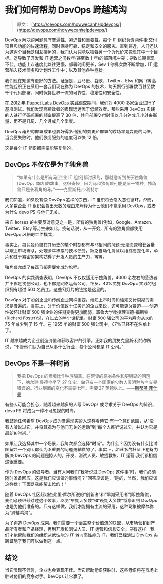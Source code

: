 # 我们如何帮助 DevOps 跨越鸿沟

> 原文： [https://devops.com/howwecanhelpdevops/](https://devops.com/howwecanhelpdevops/)

DevOps 解决的问题具有普遍性、紧迫性和重要性。每个 IT 组织负责两件事:交付项目和功能的快速流程，同时保持可靠、稳定和安全的服务。直到最近，人们还认为这两个目标是相互排斥的，我们认为只能以牺牲另一个为代价来实现其中一个目标。这导致了开发和 IT 运营之间数年(甚至数十年)的部落间冲突；导致长期表现不佳，功能上市速度比以往更慢，部署时间更长，Sev 1 停机次数不断增加，IT 运营陷入技术债务和计划外工作中；以及其他各种症状。

我们现在知道有更好的方法。证据是，亚马逊、谷歌、Twitter、Etsy 和网飞等高性能组织正在采用一套我们现在称为 DevOps 的技术，每天例行部署数百甚至数千个代码部署，同时保持世界一流的可靠性、稳定性和安全性。

[在 2012 年 Puppet Labs DevOps 实践调查](https://puppetlabs.com/2013-state-of-devops-infographic/)期间，我们对 4000 多家企业进行了基准测试。我们发现高绩效者的表现远远优于低绩效者。那些采用 DevOps 实践的人进行代码部署的频率提高了 30 倍，并且部署交付时间以几分钟或几小时来衡量，而不是几周、几个月或几个季度。

DevOps 组织的部署成果也要好得多:他们的变更和部署的成功率是变更的两倍，当变更失败时，他们恢复服务的速度可以快 12 倍。

这是每个 IT 组织都需要能够复制的。

## DevOps 不仅仅是为了独角兽

> “如果有什么是所有马[企业 IT 组织]都讨厌的，那就是听到关于独角兽[DevOps 商店]的故事。这很奇怪，因为马和独角兽可能是同一物种。独角兽只是长着角的马。”——克里斯托弗·利特尔

我们知道，如果没有像 DevOps 这样的东西，IT 组织将会陷入恶性循环。然而，大多数企业 IT 组织会提出无数的理由来解释为什么他们不能采用 DevOps，或者为什么 devo PS 与他们无关。

来自 horses 的主要反对意见之一是，所有的独角兽(例如，Google、Amazon、Twitter、Etsy 等。)生来如此。换句话说，从一开始，所有的独角兽都使用 DevOps 风格的工作模式。

事实上，每只独角兽在其历史的某个时刻都有与马相同的问题:无法快速增长容量以跟上市场需求，处理多年积累的技术债务，缺乏自动化测试以维持高变化率，单片和过于紧密的架构妨碍了开发人员的生产力，等等。

独角兽完成了每匹马都需要完成的旅程。

DevOps 的实践调查表明，DevOps 不仅仅适用于独角兽。4000 名左右的受访者并不都是初创公司，也不都是网络运营公司。相反，42%实施 DevOps 实践的组织拥有超过 500 名员工。这些幻灯片的链接是这里的。

DevOps 对于初创企业和传统企业同样重要。缩短上市时间和缩短交付周期的需求是普遍的。事实上，对于价值数十亿美元的企业来说，这可能更为紧迫——创造性破坏让财富 500 强企业的任期变得更加脆弱。耶鲁大学教授理查德·福斯特(Richard Foster)说，在过去的半个世纪里，财富 500 强公司的平均寿命从大约 75 年减少到了 15 年。在 1955 年的财富 500 强公司中，87%已经不在名单上了。

IT 越来越成为企业创造价值和获取客户的引擎。正如我的朋友克里斯·利特尔所说，“不管他们认为自己从事什么行业，每个公司都是 IT 公司。”

## DevOps 不是一种时尚

> 我把 DevOps 的困境比作种族隔离。在荒谬的恶劣条件和更明显的问题下，纳尔逊·曼德拉坐了 27 年牢，向只有一个国家的少数人表明种族主义是错误的。行业层面的变化不需要七年。需要 27 英镑以上。——[斯蒂芬·菲什曼]( http://www.cmswire.com/cms/customer-experience/devops-practitioners-practice-what-you-preach-022985.php)

有些人可能会担心，随着越来越多的人写 DevOps 或寻求关于 DevOps 的知识，devo PS 将成为一种不可忽视的时尚。

我鼓励任何希望 DevOps 成为普遍现实的人这样看待它:有一个意识范围，从“没有人听说过它，并将其视为与他们无关的运动”到“每个人都听说过它，并认为它是最新的时尚。”

如果让我选择其中一个场景，我每次都会选择“时尚”。为什么？因为没有什么比试图解决一个别人都认为不重要的问题更糟糕的了。事实上，如此多的社区正在努力解决 DevOps 的问题是惊人的。开发、测试人员、敏捷教练、IT 运营:我们都相信这很重要。

作为 DevOps 的倡导者，当有人问我们“我听说过 DevOps 这件事”时，我们必须随时准备回应。这是我们应该做的事情吗？”回答应该是，“是的，当然，我们应该这样做！下面是我能帮上忙的！”

随着 DevOps 社区超越杰弗里·摩尔所说的“创新者”和“早期采用者”(即独角兽)，我们必须继续讲述这个故事，以便“早期大多数”和“晚期大多数”将意识到 DevOps 也是为他们准备的。只有这样做，我们才能拥有主流的采用，这种现象被摩尔称为“跨越鸿沟”。

为了创造 DevOps 成果，我们需要一个涵盖整个价值流的联盟，从市场营销到产品所有者和产品经理，再到开发和测试人员、IT 运营和信息安全。只有这样，我们才能帮助我们的组织从低性能的 IT 转向高性能的 IT，我们已经通过 DevOps 实践证明了我们可以做到这一点。

## 结论

当它表现不佳时，企业也会表现不佳。当它帮助组织获胜时，这些组织将在市场上胜过他们的竞争对手。DevOps 让它赢了。